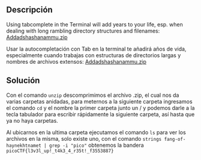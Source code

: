 ## Descripción
Using tabcomplete in the Terminal will add years to your life, esp. when dealing with long rambling directory structures and filenames: [Addadshashanammu.zip](https://mercury.picoctf.net/static/e38f6a5b69b45d21e33cf7281d8c2531/Addadshashanammu.zip)

Usar la autocompletación con Tab en la terminal te añadirá años de vida, especialmente cuando trabajas con estructuras de directorios largas y nombres de archivos extensos: [Addadshashanammu.zip](https://mercury.picoctf.net/static/e38f6a5b69b45d21e33cf7281d8c2531/Addadshashanammu.zip)
## Solución
Con el comando `unzip` descomprimimos el archivo .zip, el cual nos da varias carpetas anidadas, para meternos a la siguiente carpeta ingresamos el comando `cd` y el nombre la primer carpeta junto un / y podemos darle a la tecla tabulador para escribir rápidamente la siguiente carpeta, así hasta que ya no haya carpetas.

Al ubicarnos en la ultima carpeta ejecutamos el comando `ls` para ver los archivos en la misma, solo existe uno, con el comando `strings fang-of-haynekhtnamet | grep -i "pico"` obtenemos la bandera `picoCTF{l3v3l_up!_t4k3_4_r35t!_f3553887}`